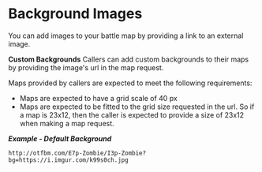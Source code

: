 # Background Images

You can add images to your battle map by providing a link to an external image.

**Custom Backgrounds**
Callers can add custom backgrounds to their maps by providing the image's url in the map request.

Maps provided by callers are expected to meet the following requirements:

* Maps are expected to have a grid scale of 40 px
* Maps are expected to be fitted to the grid size requested in the url. So if a map is 23x12, then the caller is expected to provide a size of 23x12 when making a map request.

_**Example - Default Background**_
```
http://otfbm.com/E7p-Zombie/I3p-Zombie?bg=https://i.imgur.com/k99s0ch.jpg
```
